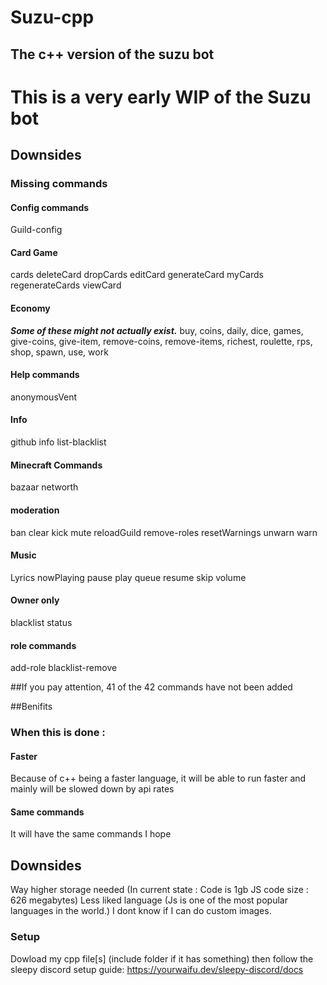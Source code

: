 # Suzu-cpp
## The c++ version of the suzu bot
# This is a very early WIP of the Suzu bot
## Downsides
### Missing commands
#### **Config commands**
Guild-config
#### **Card Game**
cards
deleteCard
dropCards
editCard
generateCard
myCards
regenerateCards
viewCard
#### Economy
***Some of these might not actually exist.***
buy,
coins,
daily,
dice,
games,
give-coins,
give-item,
remove-coins,
remove-items,
richest,
roulette,
rps,
shop,
spawn,
use,
work
#### Help commands
anonymousVent
#### Info
github
info
list-blacklist
#### Minecraft Commands
bazaar networth
#### moderation
ban
clear
kick
mute
reloadGuild
remove-roles
resetWarnings
unwarn
warn
#### Music
Lyrics
nowPlaying
pause
play
queue
resume
skip
volume

#### Owner only
blacklist
status

#### role commands
add-role
blacklist-remove


##If you pay attention, 41 of the 42 commands have not been added

##Benifits
### When this is done :
#### Faster
Because of c++ being a faster language, it will be able to run faster and mainly will be slowed down by api rates
#### Same commands
It will have the same commands I hope


## Downsides
Way higher storage needed (In current state : Code is 1gb JS code size : 626 megabytes)
Less liked language (Js is one of the most popular languages in the world.)
I dont know if I can do custom images.

### Setup

Dowload my cpp file[s] (include folder if it has something) then follow the sleepy discord setup guide: 
https://yourwaifu.dev/sleepy-discord/docs
